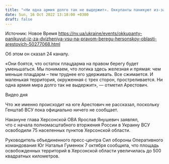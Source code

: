 ```yaml
---
title: "«Ни одна армия долго так не выдержит». Оккупанты паникуют из-за движения ВСУ на правом берегу Херсонской области — Арестович"
date: Sun, 16 Oct 2022 13:18:00 +0300
draft: false
---
```

Источник: Новое Время https://nv.ua/ukraine/events/okkupanty-panikuyut-iz-za-dvizheniya-vsu-na-pravom-beregu-hersonskoy-oblasti-arestovich-50277068.html


Об этом он сказал 24 каналу.

«Они боятся, что остаток плацдарма на правом берегу будет уменьшаться. Мы понимаем, что логика здесь железная и прямая: чем меньше плацдарм – тем труднее его удерживать. Все сжимается. И маленькая территория, окруженная с трех сторон, простреливается. Ни одна армия мира долго так не выдержит», — отметил Арестович.

 Видео дня   

Что же именно происходит на юге Арестович не рассказал, поскольку Генштаб ВСУ пока официально ничего не сообщает.

Накануне глава Херсонской ОВА Ярослав Янушевич заявлял, что с начала полномасштабного вторжения России в Украину ВСУ освободили 75 населенных пунктов Херсонской области.



Руководитель объединенного пресс-центра Сил обороны Оперативного командования Юг Наталья Гуменюк 7 октября сообщила, что площадь освобожденных территорий в Херсонской области увеличилась до 500 квадратных километров.

